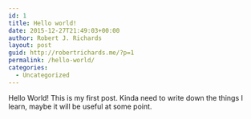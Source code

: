 ```yaml
---
id: 1
title: Hello world!
date: 2015-12-27T21:49:03+00:00
author: Robert J. Richards
layout: post
guid: http://robertrichards.me/?p=1
permalink: /hello-world/
categories:
  - Uncategorized
---
```

Hello World! This is my first post. Kinda need to write down the things I learn, maybe it will be useful at some point.